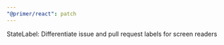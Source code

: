 ```yaml
---
"@primer/react": patch
---
```


StateLabel: Differentiate issue and pull request labels for screen readers

